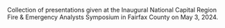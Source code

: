 Collection of presentations given at the Inaugural National Capital Region Fire & Emergency Analysts Symposium in Fairfax County on May 3, 2024.
